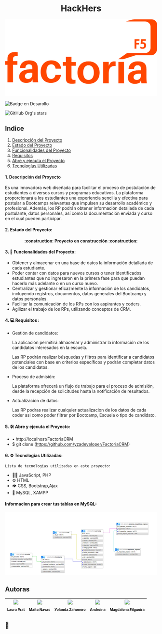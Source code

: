 
<h1 align="center"> HackHers </h1>

![Proyect Factoria CRM](https://github.com/yzadeveloper/FactoriaCRM/blob/develop/src/assets/images/Logo%20FF5%20VECTORIZADO.png)

![Badge en Desarollo](https://img.shields.io/badge/STATUS-EN%20DESAROLLO-green)

![GitHub Org's stars](https://img.shields.io/github/stars/lauuloulu?style=social)
 
  
  ## Indice
1. [Descripción del Proyecto](#descripcion-proyecto)
2. [Estado del Proyecto](#estado-proyecto)
3. [Funcionalidades del Proyecto](#funcionalidades-proyecto)
4. [Requisitos](#Requisitos-proyecto)
5. [Abre y ejecuta el Proyecto](#abre-y-ejecuta)
6. [Tecnologías Utilizadas](#tecnologias-utilizadas)


 <h4> 1. Descripción del Proyecto </h4>
  <p> Es una innovadora web diseñada para facilitar el proceso de postulación de estudiantes a diversos cursos y programas educativos. La plataforma proporcionará a los estudiantes una    experiencia sencilla y efectiva para postular a Bootcamps relevantes que impulsen su desarrollo académico y profesional. Además, los RP podrán obtener información detallada de cada      postulante, datos personales, así como la documentación enviada y curso en el cual pueden participar.</p> 
  
  
 <h4> 2. Estado del Proyecto:  </h4>
  
  <h4 align="center">  :construction: Proyecto en construcción :construction:  </h4> 
  
  <h4> 3. 🔨 Funcionalidades del Proyecto:</h4>

  - Obtener y almacenar en una base de datos la información detallada de cada estudiante.
  - Poder contar con datos para nuevos cursos o tener identificados estudiantes que no ingresaron en la primera fase para que puedan hacerlo más adelante o en un curso nuevo.
  - Centralizar y gestionar eficazmente la información de los candidatos, incluyendo registros, documentos, datos generales del Bootcamp y datos personales.
  - Facilitar la comunicación de los RPs con los aspirantes y coders. 
  - Agilizar el trabajo de los RPs, utilizando conceptos de CRM. 
  
  
<h4> 4. 💻 Requisitos :</h4>
  
   - Gestión de candidatos:
     <p>La aplicación permitirá almacenar y administrar la información de los candidatos interesados en la escuela.</p>
     <p>Las RP podrán realizar búsquedas y filtros para identificar a candidatos potenciales con base en criterios específicos y podrán completar datos de los candidatos.</p>
   - Proceso de admisión:
     <p>La plataforma ofrecerá un flujo de trabajo para el proceso de admisión, desde la recepción de solicitudes hasta la notificación de resultados.</p>
   - Actualizacion de datos:
     <p>Las RP podras realizar cualquier actualizacion de los datos de cada coder asi como poder filtrar por Bootcamp, Escuela o tipo de candidato.</p>

  <h4> 5.  🛠️ Abre y ejecuta el Proyecto:</h4>
   
   - •	http://localhost/FactoriaCRM
   - $ git clone (https://github.com/yzadeveloper/FactoriaCRM)
   
  <h4> 6. ⚙️ Tecnologías Utilizadas:</h4>

    Lista de tecnologias utilizadas en este proyecto:

   - 👨‍💻 JavaScript, PHP
   - ⚙️ HTML
   - 👁️ CSS, Bootstrap,Ajax
   - 💽 MySQL, XAMPP

  <h4> Informacion para crear tus tablas en MySQL:</h4>
   <img src="https://github.com/yzadeveloper/FactoriaCRM/blob/main/src/assets/images/MySQL.PNG">

   
   ## Autoras

| [<img src="https://avatars.githubusercontent.com/u/132446914?v=4" width=115><br><sub>Laura Prat</sub>](https://github.com/lauuloulu) | [<img src="https://avatars.githubusercontent.com/u/132447016?v=4" width=115><br><sub>Maite Navas</sub>](https://github.com/MaiteNavas) | [<img src="https://avatars.githubusercontent.com/u/67557714?v=4" width=115><br><sub>Yolanda Zahonero</sub>](https://github.com/yzadeveloper) | [<img src="https://avatars.githubusercontent.com/u/108815965?v=4" width=115><br><sub>Andreina</sub>](https://github.com/Andre-889) | [<img src="https://avatars.githubusercontent.com/u/132447020?v=4" width=115><br><sub>Magdalena Filgueira</sub>](https://github.com/MaggieFilgueira) 
| :---: | :---: | :---: | :---: | :---: |
 
📁
   - 
